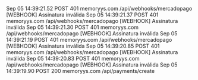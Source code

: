 Sep 05 14:39:21.52
POST
401
memoryys.com
/api/webhooks/mercadopago
[WEBHOOK] Assinatura inválida
Sep 05 14:39:21.37
POST
401
memoryys.com
/api/webhooks/mercadopago
[WEBHOOK] Assinatura inválida
Sep 05 14:39:21.30
POST
401
memoryys.com
/api/webhooks/mercadopago
[WEBHOOK] Assinatura inválida
Sep 05 14:39:21.19
POST
401
memoryys.com
/api/webhooks/mercadopago
[WEBHOOK] Assinatura inválida
Sep 05 14:39:20.85
POST
401
memoryys.com
/api/webhooks/mercadopago
[WEBHOOK] Assinatura inválida
Sep 05 14:39:20.83
POST
401
memoryys.com
/api/webhooks/mercadopago
[WEBHOOK] Assinatura inválida
Sep 05 14:39:19.90
POST
200
memoryys.com
/api/payments/create